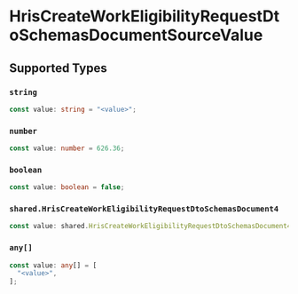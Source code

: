 # HrisCreateWorkEligibilityRequestDtoSchemasDocumentSourceValue


## Supported Types

### `string`

```typescript
const value: string = "<value>";
```

### `number`

```typescript
const value: number = 626.36;
```

### `boolean`

```typescript
const value: boolean = false;
```

### `shared.HrisCreateWorkEligibilityRequestDtoSchemasDocument4`

```typescript
const value: shared.HrisCreateWorkEligibilityRequestDtoSchemasDocument4 = {};
```

### `any[]`

```typescript
const value: any[] = [
  "<value>",
];
```

